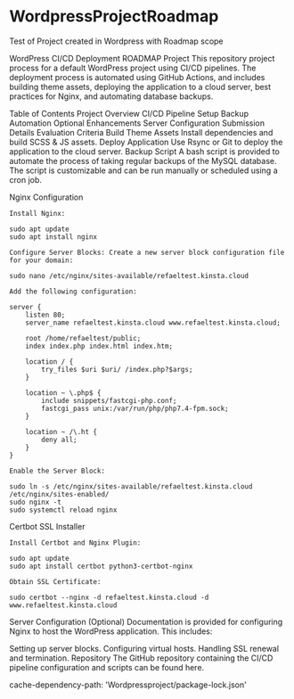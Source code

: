 # WordpressProjectRoadmap
Test of Project created in Wordpress with Roadmap scope

WordPress CI/CD Deployment ROADMAP Project
This repository project process for a default WordPress project using CI/CD pipelines. The deployment process is automated using GitHub Actions, and includes building theme assets, deploying the application to a cloud server, best practices for Nginx, and automating database backups.

Table of Contents
Project Overview
CI/CD Pipeline Setup
Backup Automation
Optional Enhancements
Server Configuration
Submission Details
Evaluation Criteria
Build Theme Assets Install dependencies and build SCSS & JS assets. Deploy Application Use Rsync or Git to deploy the application to the cloud server. Backup Script A bash script is provided to automate the process of taking regular backups of the MySQL database. The script is customizable and can be run manually or scheduled using a cron job.

Nginx Configuration

    Install Nginx:

    sudo apt update
    sudo apt install nginx

    Configure Server Blocks: Create a new server block configuration file for your domain:

    sudo nano /etc/nginx/sites-available/refaeltest.kinsta.cloud

    Add the following configuration:

    server {
        listen 80;
        server_name refaeltest.kinsta.cloud www.refaeltest.kinsta.cloud;

        root /home/refaeltest/public;
        index index.php index.html index.htm;

        location / {
            try_files $uri $uri/ /index.php?$args;
        }

        location ~ \.php$ {
            include snippets/fastcgi-php.conf;
            fastcgi_pass unix:/var/run/php/php7.4-fpm.sock;
        }

        location ~ /\.ht {
            deny all;
        }
    }

    Enable the Server Block:

    sudo ln -s /etc/nginx/sites-available/refaeltest.kinsta.cloud /etc/nginx/sites-enabled/
    sudo nginx -t
    sudo systemctl reload nginx

Certbot SSL Installer

    Install Certbot and Nginx Plugin:

    sudo apt update
    sudo apt install certbot python3-certbot-nginx

    Obtain SSL Certificate:

    sudo certbot --nginx -d refaeltest.kinsta.cloud -d www.refaeltest.kinsta.cloud


Server Configuration (Optional) Documentation is provided for configuring Nginx to host the WordPress application. This includes:

Setting up server blocks. Configuring virtual hosts. Handling SSL renewal and termination. Repository The GitHub repository containing the CI/CD pipeline configuration and scripts can be found here.

cache-dependency-path: 'Wordpressproject/package-lock.json'
